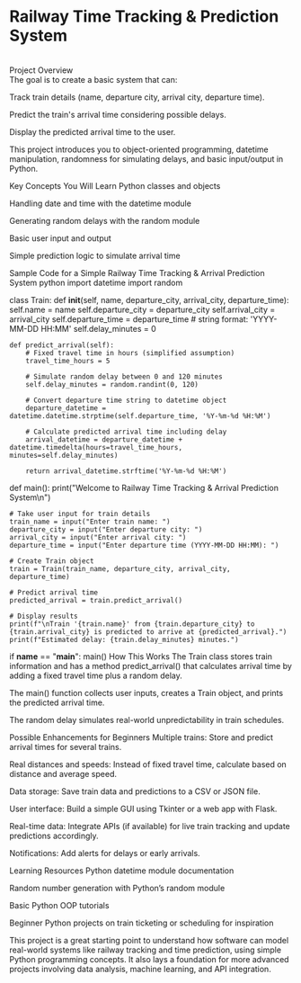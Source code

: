 <h1>Railway Time Tracking & Prediction System</h1>
<br>
Project Overview<br>
The goal is to create a basic system that can:

Track train details (name, departure city, arrival city, departure time).

Predict the train's arrival time considering possible delays.

Display the predicted arrival time to the user.

This project introduces you to object-oriented programming, datetime manipulation, randomness for simulating delays, and basic input/output in Python.

Key Concepts You Will Learn
Python classes and objects

Handling date and time with the datetime module

Generating random delays with the random module

Basic user input and output

Simple prediction logic to simulate arrival time

Sample Code for a Simple Railway Time Tracking & Arrival Prediction System
python
import datetime
import random

class Train:
    def __init__(self, name, departure_city, arrival_city, departure_time):
        self.name = name
        self.departure_city = departure_city
        self.arrival_city = arrival_city
        self.departure_time = departure_time  # string format: 'YYYY-MM-DD HH:MM'
        self.delay_minutes = 0

    def predict_arrival(self):
        # Fixed travel time in hours (simplified assumption)
        travel_time_hours = 5

        # Simulate random delay between 0 and 120 minutes
        self.delay_minutes = random.randint(0, 120)

        # Convert departure time string to datetime object
        departure_datetime = datetime.datetime.strptime(self.departure_time, '%Y-%m-%d %H:%M')

        # Calculate predicted arrival time including delay
        arrival_datetime = departure_datetime + datetime.timedelta(hours=travel_time_hours, minutes=self.delay_minutes)

        return arrival_datetime.strftime('%Y-%m-%d %H:%M')

def main():
    print("Welcome to Railway Time Tracking & Arrival Prediction System\n")

    # Take user input for train details
    train_name = input("Enter train name: ")
    departure_city = input("Enter departure city: ")
    arrival_city = input("Enter arrival city: ")
    departure_time = input("Enter departure time (YYYY-MM-DD HH:MM): ")

    # Create Train object
    train = Train(train_name, departure_city, arrival_city, departure_time)

    # Predict arrival time
    predicted_arrival = train.predict_arrival()

    # Display results
    print(f"\nTrain '{train.name}' from {train.departure_city} to {train.arrival_city} is predicted to arrive at {predicted_arrival}.")
    print(f"Estimated delay: {train.delay_minutes} minutes.")

if __name__ == "__main__":
    main()
How This Works
The Train class stores train information and has a method predict_arrival() that calculates arrival time by adding a fixed travel time plus a random delay.

The main() function collects user inputs, creates a Train object, and prints the predicted arrival time.

The random delay simulates real-world unpredictability in train schedules.

Possible Enhancements for Beginners
Multiple trains: Store and predict arrival times for several trains.

Real distances and speeds: Instead of fixed travel time, calculate based on distance and average speed.

Data storage: Save train data and predictions to a CSV or JSON file.

User interface: Build a simple GUI using Tkinter or a web app with Flask.

Real-time data: Integrate APIs (if available) for live train tracking and update predictions accordingly.

Notifications: Add alerts for delays or early arrivals.

Learning Resources
Python datetime module documentation

Random number generation with Python’s random module

Basic Python OOP tutorials

Beginner Python projects on train ticketing or scheduling for inspiration

This project is a great starting point to understand how software can model real-world systems like railway tracking and time prediction, using simple Python programming concepts. It also lays a foundation for more advanced projects involving data analysis, machine learning, and API integration.
